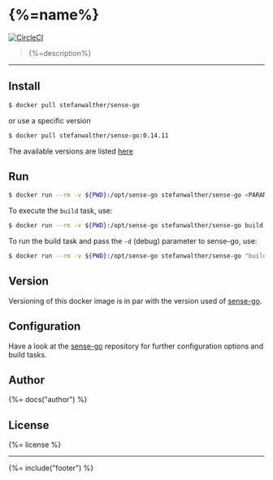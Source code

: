 # {%=name%}

[![CircleCI](https://img.shields.io/circleci/project/github/stefanwalther/{%=name%}.svg?logo=circleci)](https://circleci.com/gh/stefanwalther/{%=name%}/tree/master)

> {%=description%}

---

## Install

```sh
$ docker pull stefanwalther/sense-go
```

or use a specific version

```sh
$ docker pull stefanwalther/sense-go:0.14.11
```

The available versions are listed [here](https://hub.docker.com/r/stefanwalther/sense-go/tags/) 

## Run

```sh
$ docker run --rm -v ${PWD}:/opt/sense-go stefanwalther/sense-go <PARAMS>
```

To execute the `build` task, use:

```sh
$ docker run --rm -v ${PWD}:/opt/sense-go stefanwalther/sense-go build
```

To run the build task and pass the `-d` (debug) parameter to sense-go, use:

```sh
$ docker run --rm -v ${PWD}:/opt/sense-go stefanwalther/sense-go "build -d"
```


## Version

Versioning of this docker image is in par with the version used of [sense-go](https://github.com/stefanwalther/sense-go).

## Configuration

Have a look at the [sense-go](https://github.com/stefanwalther/sense-go) repository for further configuration options and build tasks.


## Author
{%= docs("author") %}

## License
{%= license %}

***

{%= include("footer") %}